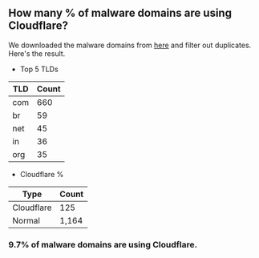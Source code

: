 ## How many % of malware domains are using Cloudflare?


We downloaded the malware domains from [here](https://urlhaus.abuse.ch) and filter out duplicates.
Here's the result.


[//]: # (start replacement)


- Top 5 TLDs

| TLD | Count |
| --- | --- |
| com | 660 |
| br | 59 |
| net | 45 |
| in | 36 |
| org | 35 |


- Cloudflare %

| Type | Count |
| --- | --- |
| Cloudflare | 125 |
| Normal | 1,164 |


### 9.7% of malware domains are using Cloudflare.